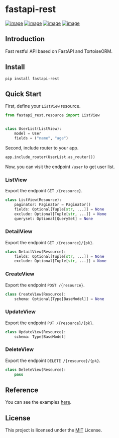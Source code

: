 # fastapi-rest

[![image](https://img.shields.io/pypi/v/fastapi-rest.svg?style=flat)](https://pypi.python.org/pypi/fastapi-rest)
[![image](https://img.shields.io/github/license/long2ice/fastapi-rest)](https://github.com/long2ice/fastapi-rest)
[![image](https://github.com/long2ice/fastapi-rest/workflows/pypi/badge.svg)](https://github.com/long2ice/fastapi-rest/actions?query=workflow:pypi)
[![image](https://github.com/long2ice/fastapi-rest/workflows/ci/badge.svg)](https://github.com/long2ice/fastapi-rest/actions?query=workflow:ci)

## Introduction

Fast restful API based on FastAPI and TortoiseORM.

## Install

```shell
pip install fastapi-rest
```

## Quick Start

First, define your `ListView` resource.

```python
from fastapi_rest.resource import ListView


class UserList(ListView):
    model = User
    fields = ("name", "age")
```

Second, include router to your app.

```python
app.include_router(UserList.as_router())
```

Now, you can visit the endpoint `/user` to get user list.

### ListView

Export the endpoint `GET /{resource}`.

```python
class ListView(Resource):
    paginator: Paginator = Paginator()
    fields: Optional[Tuple[str, ...]] = None
    exclude: Optional[Tuple[str, ...]] = None
    queryset: Optional[QuerySet] = None
```

### DetailView

Export the endpoint `GET /{resource}/{pk}`.

```python
class DetailView(Resource):
    fields: Optional[Tuple[str, ...]] = None
    exclude: Optional[Tuple[str, ...]] = None
```

### CreateView

Export the endpoint `POST /{resource}`.

```python
class CreateView(Resource):
    schema: Optional[Type[BaseModel]] = None
```

### UpdateView

Export the endpoint `PUT /{resource}/{pk}`.

```python
class UpdateView(Resource):
    schema: Type[BaseModel]
```

### DeleteView

Export the endpoint `DELETE /{resource}/{pk}`.

```python
class DeleteView(Resource):
    pass
```

## Reference

You can see the examples [here](./examples).

## License

This project is licensed under the [MIT](https://github.com/long2ice/fastapi-rest/blob/master/LICENSE) License.
